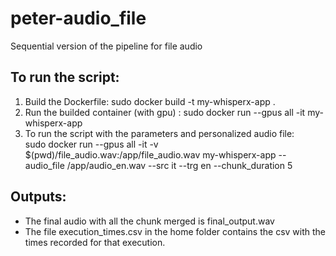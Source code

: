 # peter-audio_file
Sequential version of the pipeline for file audio 


## To run the script:
1. Build the Dockerfile: sudo docker build -t my-whisperx-app .
2. Run the builded container (with gpu) :  sudo docker run --gpus all -it my-whisperx-app
3. To run the script with the parameters and personalized audio file:  
   sudo docker run --gpus all -it -v $(pwd)/file_audio.wav:/app/file_audio.wav my-whisperx-app --audio_file /app/audio_en.wav --src it --trg en --chunk_duration 5
 

## Outputs:
- The final audio with all the chunk merged is final_output.wav
- The file execution_times.csv in the home folder contains the csv with the times recorded for that execution.

